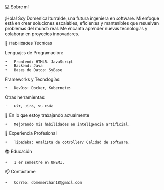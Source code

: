 💻 Sobre mí

¡Hola! Soy Domenica Iturralde, una futura ingeniera en software. Mi enfoque está en crear soluciones escalables, eficientes y mantenibles que resuelvan problemas del mundo real. Me encanta aprender nuevas tecnologías y colaborar en proyectos innovadores.

🚀 Habilidades Técnicas

Lenguajes de Programación:

	•	Frontend: HTML5, JavaScript
	•	Backend: Java
	•	Bases de Datos: SyBase

Frameworks y Tecnologías:

	•	DevOps: Docker, Kubernetes

Otras herramientas:

	•	Git, Jira, VS Code

🌱 En lo que estoy trabajando actualmente

	•	Mejorando mis habilidades en inteligencia artificial.

💼 Experiencia Profesional

	•	Tipadeka: Analista de cotroller/ Calidad de software.
	
📚 Educación

	•	1 er semestre en UNEMI.

📫 Contáctame

	•	Correo: domemerchan18@gmail.com
